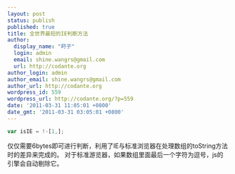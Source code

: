 ```yaml
---
layout: post
status: publish
published: true
title: 全世界最短的IE判断方法
author:
  display_name: "莳子"
  login: admin
  email: shine.wangrs@gmail.com
  url: http://codante.org
author_login: admin
author_email: shine.wangrs@gmail.com
author_url: http://codante.org
wordpress_id: 559
wordpress_url: http://codante.org/?p=559
date: '2011-03-31 11:05:01 +0800'
date_gmt: '2011-03-31 03:05:01 +0800'
---
```


```javascript
var isIE = !-[1,];
```

仅仅需要6bytes即可进行判断，利用了IE与标准浏览器在处理数组的toString方法时的差异来完成的。
对于标准游览器，如果数组里面最后一个字符为逗号，js的引擎会自动剔除它。